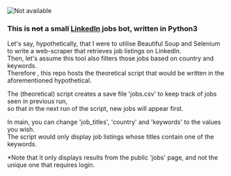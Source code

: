 ![Not available](https://i.imgur.com/KCkWYrO.png)
### This is ~~not~~ a small [LinkedIn](https://www.linkedin.com) jobs bot, written in Python3

Let's say, hypothetically, that I were to utilise Beautiful Soup and Selenium to write a web-scraper that retrieves job listings on LinkedIn.  
Then, let's assume this tool also filters those jobs based on country and keywords.  
Therefore , this repo hosts the theoretical script that would be written in the aforementioned hypothetical.

The (theoretical) script creates a save file 'jobs.csv' to keep track of jobs seen in previous run,  
so that in the next run of the script, new jobs will appear first.

In main, you can change 'job_titles', 'country' and 'keywords' to the values you wish.  
The script would only display job listings whose titles contain one of the keywords.  
  
*Note that it only displays results from the public 'jobs' page, and not the unique one that requires login.
